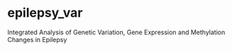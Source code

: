 # epilepsy_var
Integrated Analysis of Genetic Variation, Gene Expression and Methylation Changes in Epilepsy

